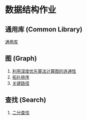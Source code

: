 数据结构作业
==========

通用库 (Common Library)
-----------------------
[通用库](/common/README.md)

图 (Graph)
----------
1. [利用深度优先算法计算图的连通性](/graph/connectivity.c)
2. [拓扑排序](/graph/topological-sorting.c)
3. [关键路径](/graph/critical-path.c)

查找 (Search)
-------------
1. [二分查找](/search/binary_search.c)

